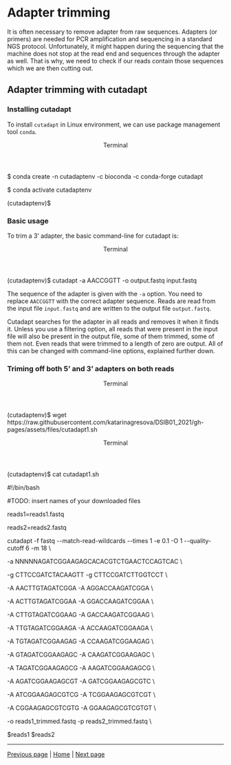 # Adapter trimming

It is often necessary to remove adapter from raw sequences. Adapters (or primers) are needed for PCR amplification and sequencing in a standard NGS protocol. Unfortunately, it might happen during the sequencing that the machine does not stop at the read end and sequences through the adapter as well. That is why, we need to check if our reads contain those sequences which we are then cutting out.

## Adapter trimming with cutadapt


### Installing cutadapt

To install `cutadapt` in Linux environment, we can use package management tool `conda`. 

<div class="console">
  <header>
    <p>Terminal</p>
  </header>
  <div class="consolebody">
    <p>$ conda create -n cutadaptenv -c bioconda -c conda-forge cutadapt</p>
    <p>$ conda activate cutadaptenv</p>
    <p>(cutadaptenv)$</p>
  </div>
</div>

### Basic usage

To trim a 3’ adapter, the basic command-line for cutadapt is:

<div class="console">
  <header>
    <p>Terminal</p>
  </header>
  <div class="consolebody">
    <p>(cutadaptenv)$ cutadapt -a AACCGGTT -o output.fastq input.fastq</p>
  </div>
</div>

The sequence of the adapter is given with the `-a` option. You need to replace `AACCGGTT` with the correct adapter sequence. Reads are read from the input file `input.fastq` and are written to the output file `output.fastq`.

Cutadapt searches for the adapter in all reads and removes it when it finds it. Unless you use a filtering option, all reads that were present in the input file will also be present in the output file, some of them trimmed, some of them not. Even reads that were trimmed to a length of zero are output. All of this can be changed with command-line options, explained further down.

### Triming off both 5’ and 3’ adapters on both reads

<div class="console">
  <header>
    <p>Terminal</p>
  </header>
  <div class="consolebody">
    <p>(cutadaptenv)$ wget https://raw.githubusercontent.com/katarinagresova/DSIB01_2021/gh-pages/assets/files/cutadapt1.sh</p>
  </div>
</div>

<div class="console">
  <header>
    <p>Terminal</p>
  </header>
  <div class="consolebody">
    <p>(cutadaptenv)$ cat cutadapt1.sh</p>
    <p>#!/bin/bash</p>
    <p>#TODO: insert names of your downloaded files</p>
    <p> </p>
    <p>reads1=reads1.fastq</p>
    <p>reads2=reads2.fastq</p>
    <p> <p>
    <p>cutadapt -f fastq --match-read-wildcards --times 1 -e 0.1 -O 1 --quality-cutoff 6 -m 18 \  </p>
    <p>  -a NNNNNAGATCGGAAGAGCACACGTCTGAACTCCAGTCAC \  </p>
    <p>  -g CTTCCGATCTACAAGTT -g CTTCCGATCTTGGTCCT \  </p>
    <p>  -A AACTTGTAGATCGGA -A AGGACCAAGATCGGA \  </p>
    <p>  -A ACTTGTAGATCGGAA -A GGACCAAGATCGGAA \  </p>
    <p>  -A CTTGTAGATCGGAAG -A GACCAAGATCGGAAG \  </p>
    <p>  -A TTGTAGATCGGAAGA -A ACCAAGATCGGAAGA \  </p>
    <p>  -A TGTAGATCGGAAGAG -A CCAAGATCGGAAGAG \  </p>
    <p>  -A GTAGATCGGAAGAGC -A CAAGATCGGAAGAGC \  </p>
    <p>  -A TAGATCGGAAGAGCG -A AAGATCGGAAGAGCG \  </p>
    <p>  -A AGATCGGAAGAGCGT -A GATCGGAAGAGCGTC \  </p>
    <p>  -A ATCGGAAGAGCGTCG -A TCGGAAGAGCGTCGT \  </p>
    <p>  -A CGGAAGAGCGTCGTG -A GGAAGAGCGTCGTGT \  </p>
    <p>  -o reads1_trimmed.fastq -p reads2_trimmed.fastq \   </p>
    <p>  $reads1 $reads2  </p>
  </div>
</div>

---

[Previous page](https://katarinagresova.github.io/DSIB01_2021/preprocessing/quality.html) | [Home](https://katarinagresova.github.io/DSIB01_2021/preprocessing/) | [Next page](https://katarinagresova.github.io/DSIB01_2021/preprocessing/second_quality.html)
